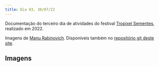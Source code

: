 ```yaml
---
title: Dia 03, 30/07/22
---
```


Documentação do terceiro dia de atividades do festival [Tropixel Sementes](../), realizado em 2022.

Imagens de [Manu Rabinovich](https://manoelacardoso.wixsite.com/manoelarabinovitch). Disponíveis também no [repositório git deste site](https://github.com/tropixelorg/www/tree/master/pages/22-sementes/3).

## Imagens

